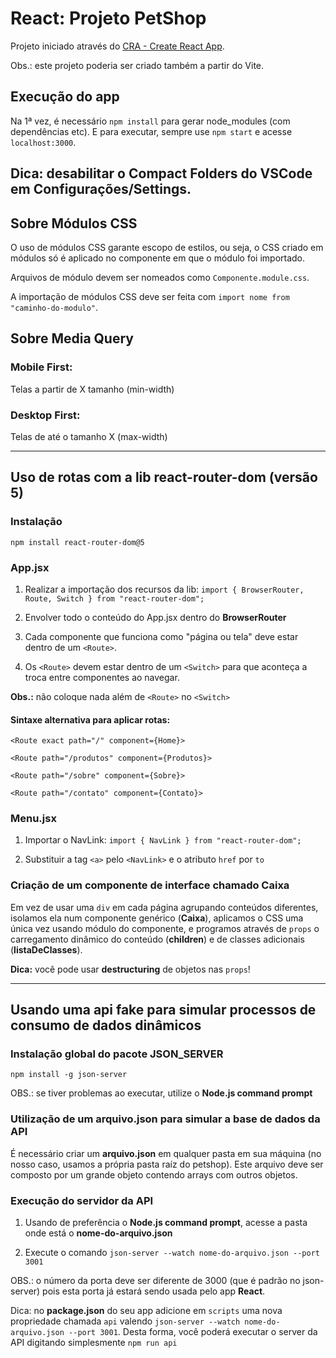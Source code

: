 # React: Projeto PetShop

Projeto iniciado através do [CRA - Create React App](https://github.com/facebook/create-react-app).

Obs.: este projeto poderia ser criado também a partir do Vite.

## Execução do app

Na 1ª vez, é necessário `npm install` para gerar node_modules (com dependências etc).
E para executar, sempre use `npm start` e acesse `localhost:3000`.

## Dica: desabilitar o Compact Folders do VSCode em Configurações/Settings.

## Sobre Módulos CSS

O uso de módulos CSS garante escopo de estilos, ou seja, o CSS criado em módulos só é aplicado no componente em que o módulo foi importado.

Arquivos de módulo devem ser nomeados como `Componente.module.css`.

A importação de módulos CSS deve ser feita com `import nome from "caminho-do-modulo"`.

## Sobre Media Query

### Mobile First:

Telas a partir de X tamanho (min-width)

### Desktop First:

Telas de até o tamanho X (max-width)

---

## Uso de rotas com a lib react-router-dom (versão 5)

### Instalação

`npm install react-router-dom@5`

### App.jsx

1. Realizar a importação dos recursos da lib:
   `import { BrowserRouter, Route, Switch } from "react-router-dom";`

2. Envolver todo o conteúdo do App.jsx dentro do **BrowserRouter**

3. Cada componente que funciona como "página ou tela" deve estar dentro de um `<Route>`.

4. Os `<Route>` devem estar dentro de um `<Switch>` para que aconteça a troca entre componentes ao navegar.

**Obs.:** não coloque nada além de `<Route>` no `<Switch>`

#### Sintaxe alternativa para aplicar rotas:

`<Route exact path="/" component={Home}>`

`<Route path="/produtos" component={Produtos}>`

`<Route path="/sobre" component={Sobre}>`

`<Route path="/contato" component={Contato}>`

### Menu.jsx

1. Importar o NavLink:
   `import { NavLink } from "react-router-dom";`

2. Substituir a tag `<a>` pelo `<NavLink>` e o atributo `href` por `to`

### Criação de um componente de interface chamado Caixa

Em vez de usar uma `div` em cada página agrupando conteúdos diferentes, isolamos ela num componente genérico (**Caixa**), aplicamos o CSS uma única vez usando módulo do componente, e programos através de `props` o carregamento dinâmico do conteúdo (**children**) e de classes adicionais (**listaDeClasses**).

**Dica:** você pode usar **destructuring** de objetos nas `props`!

---

## Usando uma api fake para simular processos de consumo de dados dinâmicos

### Instalação global do pacote JSON_SERVER

`npm install -g json-server`

OBS.: se tiver problemas ao executar, utilize o **Node.js command prompt**

### Utilização de um arquivo.json para simular a base de dados da API

É necessário criar um **arquivo.json** em qualquer pasta em sua máquina (no nosso caso, usamos a própria pasta raíz do petshop). Este arquivo deve ser composto por um grande objeto contendo arrays com outros objetos.

### Execução do servidor da API

1. Usando de preferência o **Node.js command prompt**, acesse a pasta onde está o **nome-do-arquivo.json**

2. Execute o comando `json-server --watch nome-do-arquivo.json --port 3001`

OBS.: o número da porta deve ser diferente de 3000 (que é padrão no json-server) pois esta porta já estará sendo usada pelo app **React**.

Dica: no **package.json** do seu app adicione em `scripts` uma nova propriedade chamada `api` valendo `json-server --watch nome-do-arquivo.json --port 3001`. Desta forma, você poderá executar o server da API digitando simplesmente `npm run api`
